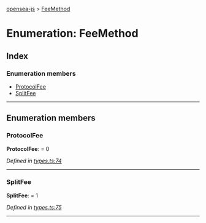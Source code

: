 [opensea-js](../README.md) > [FeeMethod](../enums/feemethod.md)

# Enumeration: FeeMethod

## Index

### Enumeration members

* [ProtocolFee](feemethod.md#protocolfee)
* [SplitFee](feemethod.md#splitfee)

---

## Enumeration members

<a id="protocolfee"></a>

###  ProtocolFee

**ProtocolFee**:  = 0

*Defined in [types.ts:74](https://github.com/ProjectOpenSea/opensea-js/blob/4452f8a/src/types.ts#L74)*

___
<a id="splitfee"></a>

###  SplitFee

**SplitFee**:  = 1

*Defined in [types.ts:75](https://github.com/ProjectOpenSea/opensea-js/blob/4452f8a/src/types.ts#L75)*

___

